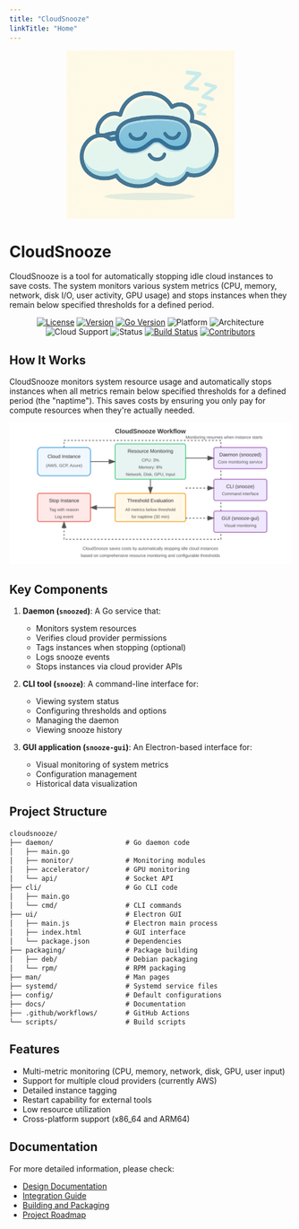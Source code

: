 ```yaml
---
title: "CloudSnooze"
linkTitle: "Home"
---
```


<!--
Copyright 2025 Scott Friedman and CloudSnooze Contributors
SPDX-License-Identifier: Apache-2.0
-->


<p align="center">
  <img src="/images/cloudsnooze_logo.png" alt="CloudSnooze Logo" width="300"/>
</p>

# CloudSnooze

CloudSnooze is a tool for automatically stopping idle cloud instances to save costs. The system monitors various system metrics (CPU, memory, network, disk I/O, user activity, GPU usage) and stops instances when they remain below specified thresholds for a defined period.

<p align="center">
  <a href="https://github.com/scttfrdmn/cloudsnooze/blob/main/LICENSE"><img src="https://img.shields.io/badge/license-Apache--2.0-blue" alt="License"></a>
  <a href="https://github.com/scttfrdmn/cloudsnooze/releases"><img src="https://img.shields.io/badge/version-v0.1.0--alpha-orange" alt="Version"></a>
  <a href="https://go.dev/dl/"><img src="https://img.shields.io/badge/Go-1.21+-00ADD8?logo=go" alt="Go Version"></a>
  <img src="https://img.shields.io/badge/platform-Linux%20%7C%20macOS-lightgrey" alt="Platform">
  <img src="https://img.shields.io/badge/architecture-x86__64%20%7C%20ARM64-green" alt="Architecture">
  <img src="https://img.shields.io/badge/cloud-AWS-FF9900?logo=amazon-aws" alt="Cloud Support">
  <img src="https://img.shields.io/badge/status-alpha-red" alt="Status">
  <a href="https://github.com/scttfrdmn/cloudsnooze/actions/workflows/build.yml"><img src="https://img.shields.io/github/actions/workflow/status/scttfrdmn/cloudsnooze/build.yml?branch=main&logo=github" alt="Build Status"></a>
  <a href="https://github.com/scttfrdmn/cloudsnooze/graphs/contributors"><img src="https://img.shields.io/github/contributors/scttfrdmn/cloudsnooze" alt="Contributors"></a>
</p>

## How It Works

CloudSnooze monitors system resource usage and automatically stops instances when all metrics remain below specified thresholds for a defined period (the "naptime"). This saves costs by ensuring you only pay for compute resources when they're actually needed.

<p align="center">
  <img src="/images/cloudsnooze-workflow.svg" alt="CloudSnooze Workflow" width="700"/>
</p>

## Key Components

1. **Daemon (`snoozed`)**: A Go service that:
   - Monitors system resources
   - Verifies cloud provider permissions
   - Tags instances when stopping (optional)
   - Logs snooze events
   - Stops instances via cloud provider APIs

2. **CLI tool (`snooze`)**: A command-line interface for:
   - Viewing system status
   - Configuring thresholds and options
   - Managing the daemon
   - Viewing snooze history

3. **GUI application (`snooze-gui`)**: An Electron-based interface for:
   - Visual monitoring of system metrics
   - Configuration management
   - Historical data visualization

## Project Structure

```
cloudsnooze/
├── daemon/                  # Go daemon code
│   ├── main.go
│   ├── monitor/             # Monitoring modules
│   ├── accelerator/         # GPU monitoring
│   └── api/                 # Socket API
├── cli/                     # Go CLI code
│   ├── main.go
│   └── cmd/                 # CLI commands
├── ui/                      # Electron GUI
│   ├── main.js              # Electron main process
│   ├── index.html           # GUI interface
│   └── package.json         # Dependencies
├── packaging/               # Package building
│   ├── deb/                 # Debian packaging
│   └── rpm/                 # RPM packaging
├── man/                     # Man pages
├── systemd/                 # Systemd service files
├── config/                  # Default configurations
├── docs/                    # Documentation
├── .github/workflows/       # GitHub Actions
└── scripts/                 # Build scripts
```

## Features

- Multi-metric monitoring (CPU, memory, network, disk, GPU, user input)
- Support for multiple cloud providers (currently AWS)
- Detailed instance tagging
- Restart capability for external tools
- Low resource utilization
- Cross-platform support (x86_64 and ARM64)

## Documentation

For more detailed information, please check:

- [Design Documentation](/docs/design/)
- [Integration Guide](/docs/integration/)
- [Building and Packaging](/docs/building/)
- [Project Roadmap](/docs/roadmap)
